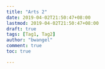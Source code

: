 ```yaml
---
title: "Arts 2"
date: 2019-04-02T21:50:47+08:00
lastmod: 2019-04-02T21:50:47+08:00
draft: true
tags: [Tag1, Tag2]
author: "bwangel"
comment: true
toc: true

---
```


<!--more-->
